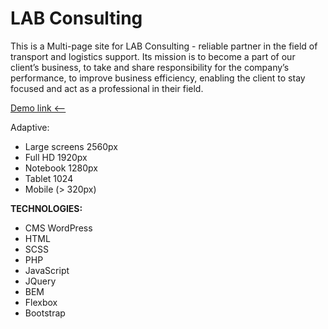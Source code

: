# LAB Consulting

This is a Multi-page site for LAB Consulting - reliable partner in the field of transport and logistics support. Its mission is to become a part of our client’s business, to take and share responsibility for the company’s performance, to improve business efficiency, enabling the client to stay focused and act as a professional in their field.

[Demo link <--](https://lab.dammned.ru/)

Adaptive:

- Large screens 2560px
- Full HD 1920px
- Notebook 1280px
- Tablet 1024
- Mobile (> 320px)

**TECHNOLOGIES:**

- CMS WordPress
- HTML
- SCSS
- PHP
- JavaScript
- JQuery
- BEM
- Flexbox
- Bootstrap
